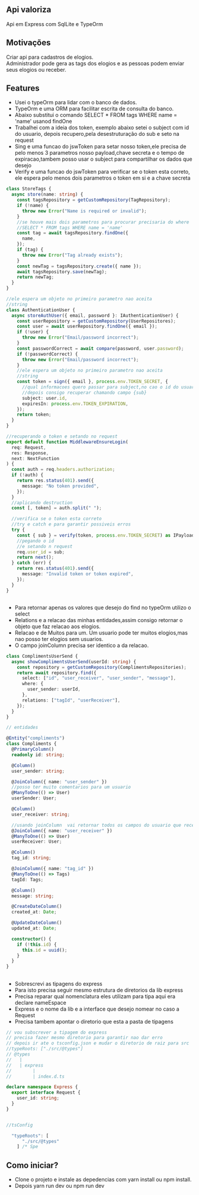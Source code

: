 ## Api valoriza

Api em Express com SqlLite e TypeOrm

## Motivações

Criar api para cadastros de elogios. </br>
Administrador pode gera as tags dos elogios e as pessoas podem enviar seus elogios ou receber.

## Features

- Usei o typeOrm para lidar com o banco de dados.
- TypeOrm e uma ORM para facilitar escrita de consulta do banco.
- Abaixo substitui o comando SELECT \* FROM tags WHERE name = 'name' usanod findOne
- Trabalhei com a ideia dos token, exemplo abaixo setei o subject com id do usuario, depois recupero,pela desestruturação do sub e seto na request
- Sing e uma funcao do jswToken para setar nosso token,ele precisa de pelo menos 3 parametros nosso payload,chave secreta e o tempo de expiracao,tambem posso usar o subject para compartilhar os dados que desejo
- Verify e uma funcao do jswToken para verificar se o token esta correto,
  ele espera pelo menos dois parametros o token em si e a chave secreta

```typescript
class StoreTags {
  async store(name: string) {
    const tagsRepository = getCustomRepository(TagRepository);
    if (!name) {
      throw new Error("Name is required or invalid");
    }
    //se houve mais dois parametros para procurar precisaria do where
    //SELECT * FROM tags WHERE name = 'name'
    const tag = await tagsRepository.findOne({
      name,
    });
    if (tag) {
      throw new Error("Tag already exists");
    }
    const newTag = tagsRepository.create({ name });
    await tagsRepository.save(newTag);
    return newTag;
  }
}

//ele espera um objeto no primeiro parametro nao aceita
//string
class AuthenticationUser {
  async storeAuthUser({ email, password }: IAuthenticationUser) {
    const userRepository = getCustomRepository(UserRepositores);
    const user = await userRepository.findOne({ email });
    if (!user) {
      throw new Error("Email/password incorrect");
    }
    const passwordCorrect = await compare(password, user.password);
    if (!passwordCorrect) {
      throw new Error("Email/password incorrect");
    }
    //ele espera um objeto no primeiro parametro nao aceita
    //string
    const token = sign({ email }, process.env.TOKEN_SECRET, {
      //qual informacoes quero passar para subject,no cao o id do usuario
      //depois consigo recuperar chamando campo {sub}
      subject: user.id,
      expiresIn: process.env.TOKEN_EXPIRATION,
    });
    return token;
  }
}

//recuperando o token e setando no request
export default function MiddlewareEnsureLogin(
  req: Request,
  res: Response,
  next: NextFunction
) {
  const auth = req.headers.authorization;
  if (!auth) {
    return res.status(401).send({
      message: "No token provided",
    });
  }
  //aplicando destruction
  const [, token] = auth.split(" ");

  //verifica se o token esta correto
  //try e catch e para garantir possiveis erros
  try {
    const { sub } = verify(token, process.env.TOKEN_SECRET) as IPayload;
    //pegando o id
    //e setando n request
    req.user_id = sub;
    return next();
  } catch (err) {
    return res.status(401).send({
      message: "Invalid token or token expired",
    });
  }
}
```

##

- Para retornar apenas os valores que desejo do find no typeOrm utilizo o select
- Relations e a relacao das minhas entidades,assim consigo retornar o objeto que faz relacao aos elogios.
- Relacao e de Muitos para um. Um usuario pode ter muitos elogios,mas nao posso ter elogios sem usuarios.
- O campo joinColumn precisa ser identico a da relacao.

```typescript
class ComplimentsUserSend {
  async showComplimentsUserSend(userId: string) {
    const repository = getCustomRepository(ComplimentsRepositories);
    return await repository.find({
      select: ["id", "user_receiver", "user_sender", "message"],
      where: {
        user_sender: userId,
      },
      relations: ["tagId", "userReceiver"],
    });
  }
}

// entidades

@Entity("compliments")
class Compliments {
  @PrimaryColumn()
  readonly id: string;

  @Column()
  user_sender: string;

  @JoinColumn({ name: "user_sender" })
  //posso ter muito comentarios para um usuario
  @ManyToOne(() => User)
  userSender: User;

  @Column()
  user_receiver: string;

  //usando joinColumn  vai retornar todos os campos do usuario que recebeu o elogio
  @JoinColumn({ name: "user_receiver" })
  @ManyToOne(() => User)
  userReceiver: User;

  @Column()
  tag_id: string;

  @JoinColumn({ name: "tag_id" })
  @ManyToOne(() => Tags)
  tagId: Tags;

  @Column()
  message: string;

  @CreateDateColumn()
  created_at: Date;

  @UpdateDateColumn()
  updated_at: Date;

  constructor() {
    if (!this.id) {
      this.id = uuid();
    }
  }
}
```

##

- Sobrescrevi as tipagens do express
- Para isto precisa seguir mesmo estrutura de diretorios da lib express
- Precisa reparar qual nomenclatura eles utilizam para tipa aqui era declare nameEspace
- Express e o nome da lib e a interface que desejo nomear no caso a Request
- Precisa tambem apontar o diretorio que esta a pasta de tipagens

```typeScript
// vou subscrever a tipagem do express
// precisa fazer mesmo diretorio para garantir nao dar erro
// depois ir ate o tsconfig.json e mudar o diretorio de raiz para src
//typeRoots: ["./src/@types"]
// @types
//   |
//   | express
//        |
//        | index.d.ts

declare namespace Express {
  export interface Request {
    user_id: string;
  }
}


//tsConfig

  "typeRoots": [
      "./src/@types"
    ] /* Spe

```

## Como iniciar?

- Clone o projeto e instale as depedencias com yarn install ou npm install.
- Depois yarn run dev ou npm run dev
